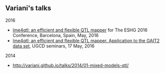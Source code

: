 ## Variani's talks

2016 

* [lme4qtl: an efficient and flexible QTL mapper](http://variani.github.io/talks/2016/01-lme4qtl-eshg16/) for The ESHG 2016 Conference, Barcelona, Spain, May, 2016
* [lme4qtl: an efficient and flexible QTL mapper. Application to the GAIT2 data set](http://variani.github.io/talks/2016/01-lme4qtl-eshg16/index-ugcd.html), UGCD seminars, 17 May, 2016

2014

* http://variani.github.io/talks/2014/01-mixed-models-qtl/
